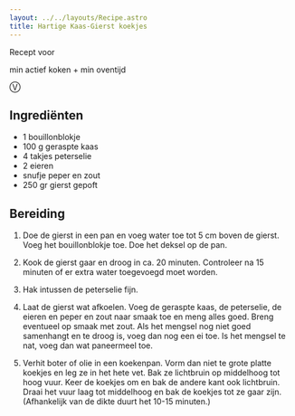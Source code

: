 ```yaml
---
layout: ../../layouts/Recipe.astro
title: Hartige Kaas-Gierst koekjes
---
```



R﻿ecept voor 

m﻿in actief koken + min oventijd

Ⓥ

## Ingrediënten

* 1﻿ bouillonblokje
* 1﻿00 g geraspte kaas
* 4﻿ takjes peterselie
* 2﻿ eieren
* s﻿nufje peper en zout
* 2﻿50 gr gierst gepoft

## Bereiding



1. Doe de gierst in een pan en voeg water toe tot 5 cm boven de gierst. Voeg het bouillonblokje toe. Doe het deksel op de pan.


2. Kook de gierst gaar en droog in ca. 20 minuten. Controleer na 15 minuten of er extra water toegevoegd moet worden.
3. Hak intussen de peterselie fijn.
4. Laat de gierst wat afkoelen. Voeg de geraspte kaas, de peterselie, de eieren en peper en zout naar smaak toe en meng alles goed. Breng eventueel op smaak met zout. Als het mengsel nog niet goed samenhangt en te droog is, voeg dan nog een ei toe. Is het mengsel te nat, voeg dan wat paneermeel toe.
5. Verhit boter of olie in een koekenpan. Vorm dan niet te grote platte koekjes en leg ze in het hete vet. Bak ze lichtbruin op middelhoog tot hoog vuur. Keer de koekjes om en bak de andere kant ook lichtbruin. Draai het vuur laag tot middelhoog en bak de koekjes tot ze gaar zijn. (Afhankelijk van de dikte duurt het 10-15 minuten.)